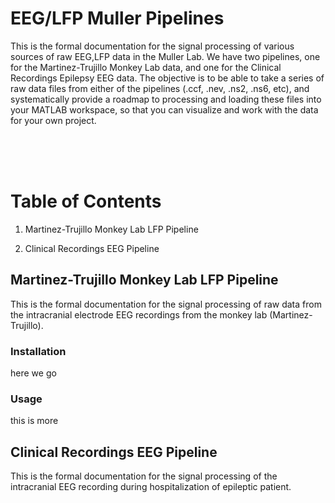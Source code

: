 # EEG/LFP Muller Pipelines

This is the formal documentation for the signal processing of various sources of raw EEG,LFP data in the Muller Lab. We have two pipelines, one for the Martinez-Trujillo Monkey Lab data, and one for the Clinical Recordings Epilepsy EEG data. The objective is to be able to take a series of raw data files from either of the pipelines (.ccf, .nev, .ns2, .ns6, etc), and systematically provide a roadmap to processing and loading these files into your MATLAB workspace, so that you can visualize and work with the data for your own project.

<br/>
<br/>
<br/>


# Table of Contents

1. Martinez-Trujillo Monkey Lab LFP Pipeline

2. Clinical Recordings EEG Pipeline






## Martinez-Trujillo Monkey Lab LFP Pipeline

This is the formal documentation for the signal processing of raw data from the intracranial electrode EEG recordings from the monkey lab (Martinez-Trujillo). 

### Installation 

here we go

### Usage 

this is more



## Clinical Recordings EEG Pipeline

This is the formal documentation for the signal processing of the intracranial EEG recording during hospitalization of epileptic patient.

